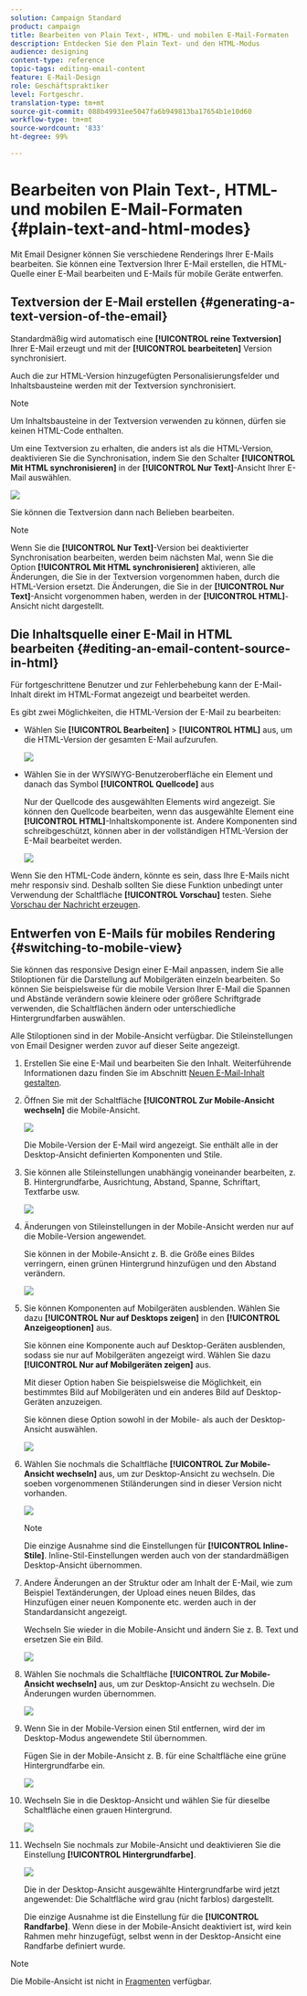 ```yaml
---
solution: Campaign Standard
product: campaign
title: Bearbeiten von Plain Text-, HTML- und mobilen E-Mail-Formaten
description: Entdecken Sie den Plain Text- und den HTML-Modus
audience: designing
content-type: reference
topic-tags: editing-email-content
feature: E-Mail-Design
role: Geschäftspraktiker
level: Fortgeschr.
translation-type: tm+mt
source-git-commit: 088b49931ee5047fa6b949813ba17654b1e10d60
workflow-type: tm+mt
source-wordcount: '833'
ht-degree: 99%

---
```



# Bearbeiten von Plain Text-, HTML- und mobilen E-Mail-Formaten {#plain-text-and-html-modes}

Mit Email Designer können Sie verschiedene Renderings Ihrer E-Mails bearbeiten. Sie können eine Textversion Ihrer E-Mail erstellen, die HTML-Quelle einer E-Mail bearbeiten und E-Mails für mobile Geräte entwerfen.

## Textversion der E-Mail erstellen {#generating-a-text-version-of-the-email}

Standardmäßig wird automatisch eine **[!UICONTROL reine Textversion]** Ihrer E-Mail erzeugt und mit der **[!UICONTROL bearbeiteten]** Version synchronisiert.

Auch die zur HTML-Version hinzugefügten Personalisierungsfelder und Inhaltsbausteine werden mit der Textversion synchronisiert.

>[!NOTE]
>
>Um Inhaltsbausteine in der Textversion verwenden zu können, dürfen sie keinen HTML-Code enthalten.

Um eine Textversion zu erhalten, die anders ist als die HTML-Version, deaktivieren Sie die Synchronisation, indem Sie den Schalter **[!UICONTROL Mit HTML synchronisieren]** in der **[!UICONTROL Nur Text]**-Ansicht Ihrer E-Mail auswählen.

![](assets/email_designer_textversion.png)

Sie können die Textversion dann nach Belieben bearbeiten.

>[!NOTE]
>
>Wenn Sie die **[!UICONTROL Nur Text]**-Version bei deaktivierter Synchronisation bearbeiten, werden beim nächsten Mal, wenn Sie die Option **[!UICONTROL Mit HTML synchronisieren]** aktivieren, alle Änderungen, die Sie in der Textversion vorgenommen haben, durch die HTML-Version ersetzt. Die Änderungen, die Sie in der **[!UICONTROL Nur Text]**-Ansicht vorgenommen haben, werden in der **[!UICONTROL HTML]**-Ansicht nicht dargestellt.

## Die Inhaltsquelle einer E-Mail in HTML bearbeiten {#editing-an-email-content-source-in-html}

Für fortgeschrittene Benutzer und zur Fehlerbehebung kann der E-Mail-Inhalt direkt im HTML-Format angezeigt und bearbeitet werden.

Es gibt zwei Möglichkeiten, die HTML-Version der E-Mail zu bearbeiten:

* Wählen Sie **[!UICONTROL Bearbeiten]** > **[!UICONTROL HTML]** aus, um die HTML-Version der gesamten E-Mail aufzurufen.

   ![](assets/email_designer_html1.png)

* Wählen Sie in der WYSIWYG-Benutzeroberfläche ein Element und danach das Symbol **[!UICONTROL Quellcode]** aus

   Nur der Quellcode des ausgewählten Elements wird angezeigt. Sie können den Quellcode bearbeiten, wenn das ausgewählte Element eine **[!UICONTROL HTML]**-Inhaltskomponente ist. Andere Komponenten sind schreibgeschützt, können aber in der vollständigen HTML-Version der E-Mail bearbeitet werden.

   ![](assets/email_designer_html2.png)

Wenn Sie den HTML-Code ändern, könnte es sein, dass Ihre E-Mails nicht mehr responsiv sind. Deshalb sollten Sie diese Funktion unbedingt unter Verwendung der Schaltfläche **[!UICONTROL Vorschau]** testen. Siehe [Vorschau der Nachricht erzeugen](../../sending/using/previewing-messages.md).

## Entwerfen von E-Mails für mobiles Rendering {#switching-to-mobile-view}

Sie können das responsive Design einer E-Mail anpassen, indem Sie alle Stiloptionen für die Darstellung auf Mobilgeräten einzeln bearbeiten. So können Sie beispielsweise für die mobile Version Ihrer E-Mail die Spannen und Abstände verändern sowie kleinere oder größere Schriftgrade verwenden, die Schaltflächen ändern oder unterschiedliche Hintergrundfarben auswählen.

Alle Stiloptionen sind in der Mobile-Ansicht verfügbar. Die Stileinstellungen von Email Designer werden zuvor auf dieser Seite angezeigt.

1. Erstellen Sie eine E-Mail und bearbeiten Sie den Inhalt. Weiterführende Informationen dazu finden Sie im Abschnitt [Neuen E-Mail-Inhalt gestalten](../../designing/using/designing-from-scratch.md#designing-an-email-content-from-scratch).
1. Öffnen Sie mit der Schaltfläche **[!UICONTROL Zur Mobile-Ansicht wechseln]** die Mobile-Ansicht.

   ![](assets/email_designer_mobile_view_switch.png)

   Die Mobile-Version der E-Mail wird angezeigt. Sie enthält alle in der Desktop-Ansicht definierten Komponenten und Stile.

1. Sie können alle Stileinstellungen unabhängig voneinander bearbeiten, z. B. Hintergrundfarbe, Ausrichtung, Abstand, Spanne, Schriftart, Textfarbe usw.

   ![](assets/email_designer_mobile_view.png)

1. Änderungen von Stileinstellungen in der Mobile-Ansicht werden nur auf die Mobile-Version angewendet.

   Sie können in der Mobile-Ansicht z. B. die Größe eines Bildes verringern, einen grünen Hintergrund hinzufügen und den Abstand verändern.

   ![](assets/email_designer_mobile_view_change.png)

1. Sie können Komponenten auf Mobilgeräten ausblenden. Wählen Sie dazu **[!UICONTROL Nur auf Desktops zeigen]** in den **[!UICONTROL Anzeigeoptionen]** aus.

   Sie können eine Komponente auch auf Desktop-Geräten ausblenden, sodass sie nur auf Mobilgeräten angezeigt wird. Wählen Sie dazu **[!UICONTROL Nur auf Mobilgeräten zeigen]** aus.

   Mit dieser Option haben Sie beispielsweise die Möglichkeit, ein bestimmtes Bild auf Mobilgeräten und ein anderes Bild auf Desktop-Geräten anzuzeigen.

   Sie können diese Option sowohl in der Mobile- als auch der Desktop-Ansicht auswählen.

   ![](assets/email_designer_mobile_hide.png)

1. Wählen Sie nochmals die Schaltfläche **[!UICONTROL Zur Mobile-Ansicht wechseln]** aus, um zur Desktop-Ansicht zu wechseln. Die soeben vorgenommenen Stiländerungen sind in dieser Version nicht vorhanden.

   ![](assets/email_designer_mobile_view_desktop_no-change.png)

   >[!NOTE]
   >
   >Die einzige Ausnahme sind die Einstellungen für **[!UICONTROL Inline-Stile]**. Inline-Stil-Einstellungen werden auch von der standardmäßigen Desktop-Ansicht übernommen.

1. Andere Änderungen an der Struktur oder am Inhalt der E-Mail, wie zum Beispiel Textänderungen, der Upload eines neuen Bildes, das Hinzufügen einer neuen Komponente etc. werden auch in der Standardansicht angezeigt.

   Wechseln Sie wieder in die Mobile-Ansicht und ändern Sie z. B. Text und ersetzen Sie ein Bild.

   ![](assets/email_designer_mobile_view_change_content.png)

1. Wählen Sie nochmals die Schaltfläche **[!UICONTROL Zur Mobile-Ansicht wechseln]** aus, um zur Desktop-Ansicht zu wechseln. Die Änderungen wurden übernommen.

   ![](assets/email_designer_mobile_view_desktop_content-change.png)

1. Wenn Sie in der Mobile-Version einen Stil entfernen, wird der im Desktop-Modus angewendete Stil übernommen.

   Fügen Sie in der Mobile-Ansicht z. B. für eine Schaltfläche eine grüne Hintergrundfarbe ein.

   ![](assets/email_designer_mobile_view_background_mobile.png)

1. Wechseln Sie in die Desktop-Ansicht und wählen Sie für dieselbe Schaltfläche einen grauen Hintergrund.

   ![](assets/email_designer_mobile_view_background_desktop.png)

1. Wechseln Sie nochmals zur Mobile-Ansicht und deaktivieren Sie die Einstellung **[!UICONTROL Hintergrundfarbe]**.

   ![](assets/email_designer_mobile_view_background_mobile_disabled.png)

   Die in der Desktop-Ansicht ausgewählte Hintergrundfarbe wird jetzt angewendet: Die Schaltfläche wird grau (nicht farblos) dargestellt.

   Die einzige Ausnahme ist die Einstellung für die **[!UICONTROL Randfarbe]**. Wenn diese in der Mobile-Ansicht deaktiviert ist, wird kein Rahmen mehr hinzugefügt, selbst wenn in der Desktop-Ansicht eine Randfarbe definiert wurde.

>[!NOTE]
>
>Die Mobile-Ansicht ist nicht in [Fragmenten](../../designing/using/using-reusable-content.md#about-fragments) verfügbar.
